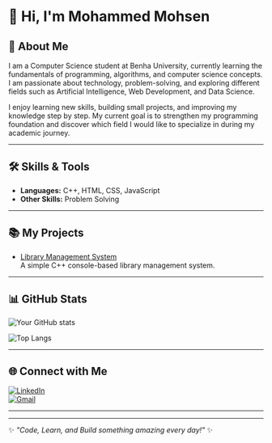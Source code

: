 # 👋 Hi, I'm **Mohammed Mohsen**  

## 🚀 About Me
I am a Computer Science student at Benha University, currently learning the fundamentals of programming, algorithms, and computer science concepts. I am passionate about technology, problem-solving, and exploring different fields such as Artificial Intelligence, Web Development, and Data Science.

I enjoy learning new skills, building small projects, and improving my knowledge step by step. My current goal is to strengthen my programming foundation and discover which field I would like to specialize in during my academic journey.

---

## 🛠️ Skills & Tools
- **Languages:** C++, HTML, CSS, JavaScript
- **Other Skills:** Problem Solving  
---

## 📚 My Projects

- [Library Management System](https://github.com/Mohammed-Mohsen2006/Library-Management-System)  
  A simple C++ console-based library management system.
  
---

## 📊 GitHub Stats
![Your GitHub stats](https://github-readme-stats.vercel.app/api?username=Mohammed-Mohsen2006&show_icons=true&theme=radical)  

![Top Langs](https://github-readme-stats.vercel.app/api/top-langs/?username=Mohammed-Mohsen2006&layout=compact&theme=radical)

---

## 🌐 Connect with Me
[![LinkedIn](https://img.shields.io/badge/LinkedIn-Profile-blue?logo=linkedin)](https://www.linkedin.com/in/Mohammed-Mohsen2006)  
[![Gmail](https://img.shields.io/badge/Email-Here-red?logo=gmail)](mailto:momohsen323@gmail.com)  

---
---
✨ *"Code, Learn, and Build something amazing every day!"* ✨
